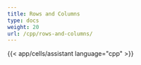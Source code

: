 ```yaml
---
title: Rows and Columns
type: docs
weight: 20
url: /cpp/rows-and-columns/
---
```



{{< app/cells/assistant language="cpp" >}}